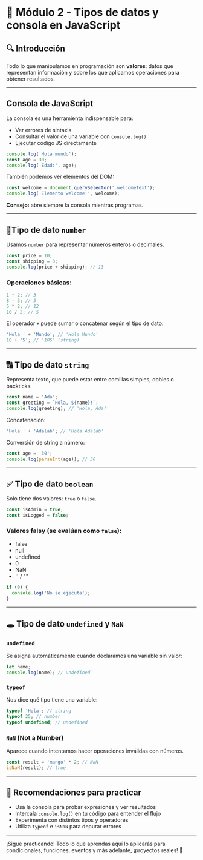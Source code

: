 
# 🧠 Módulo 2 - Tipos de datos y consola en JavaScript

## 🔍 Introducción

Todo lo que manipulamos en programación son **valores**: datos que representan información y sobre los que aplicamos operaciones para obtener resultados.

---

## Consola de JavaScript

La consola es una herramienta indispensable para:
- Ver errores de sintaxis
- Consultar el valor de una variable con `console.log()`
- Ejecutar código JS directamente

```js
console.log('Hola mundo');
const age = 30;
console.log('Edad:', age);
```

También podemos ver elementos del DOM:
```js
const welcome = document.querySelector('.welcomeText');
console.log('Elemento welcome:', welcome);
```

**Consejo:** abre siempre la consola mientras programas.

---

## 🔢Tipo de dato `number`

Usamos `number` para representar números enteros o decimales.

```js
const price = 10;
const shipping = 3;
console.log(price + shipping); // 13
```

### Operaciones básicas:
```js
1 + 2; // 3
8 - 3; // 5
6 * 2; // 12
10 / 2; // 5
```

El operador `+` puede sumar o concatenar según el tipo de dato:
```js
'Hola ' + 'Mundo'; // 'Hola Mundo'
10 + '5'; // '105' (string)
```

---

## 🔠 Tipo de dato `string`

Representa texto, que puede estar entre comillas simples, dobles o backticks.

```js
const name = 'Ada';
const greeting = `Hola, ${name}!`;
console.log(greeting); // 'Hola, Ada!'
```

Concatenación:
```js
'Hola ' + 'Adalab'; // 'Hola Adalab'
```

Conversión de string a número:
```js
const age = '30';
console.log(parseInt(age)); // 30
```
---

## ✅ Tipo de dato `boolean`

Solo tiene dos valores: `true` o `false`.

```js
const isAdmin = true;
const isLogged = false;
```

### Valores falsy (se evalúan como `false`):
- false
- null
- undefined
- 0
- NaN
- '' / ""

```js
if (0) {
  console.log('No se ejecuta');
}
```
---

## 🕳️ Tipo de dato `undefined` y `NaN`

### `undefined`
Se asigna automáticamente cuando declaramos una variable sin valor:

```js
let name;
console.log(name); // undefined
```

### `typeof`
Nos dice qué tipo tiene una variable:

```js
typeof 'Hola'; // string
typeof 25; // number
typeof undefined; // undefined
```

### `NaN` (Not a Number)
Aparece cuando intentamos hacer operaciones inválidas con números.

```js
const result = 'mango' * 2; // NaN
isNaN(result); // true
```

---

## 🧪 Recomendaciones para practicar

- Usa la consola para probar expresiones y ver resultados
- Intercala `console.log()` en tu código para entender el flujo
- Experimenta con distintos tipos y operadores
- Utiliza `typeof` e `isNaN` para depurar errores

---

¡Sigue practicando! Todo lo que aprendas aquí lo aplicarás para condicionales, funciones, eventos y más adelante, ¡proyectos reales! 🚀
